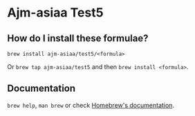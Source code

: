 # Ajm-asiaa Test5

## How do I install these formulae?

`brew install ajm-asiaa/test5/<formula>`

Or `brew tap ajm-asiaa/test5` and then `brew install <formula>`.

## Documentation

`brew help`, `man brew` or check [Homebrew's documentation](https://docs.brew.sh).
